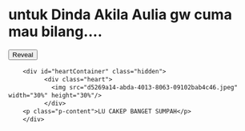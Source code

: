 <html lang="en">
<head>
    <meta charset="UTF-8">
    <meta name="viewport" content="width=device-width, initial-scale=1.0">
    <title>FROM B</title>
    <link rel="stylesheet" href="style.css">
</head>
<body>
    <div class="container">
        <h1 class="h1-navbar">untuk Dinda Akila Aulia gw cuma mau bilang....</h1>
        <button id="revealButton">Reveal</button>

        
        <div id="heartContainer" class="hidden">
              <div class="heart">
                <img src="d5269a14-abda-4013-8063-09102bab4c46.jpeg" width="30%" height="30%"/>
              </div>
        <p class="p-content">LU CAKEP BANGET SUMPAH</p>
        </div>
        
    
</div>
</body>
<script>
    document.getElementById('revealButton').addEventListener('click', function() {
        document.getElementById('heartContainer').classList.remove('hidden');
    });
</script>
</html>
